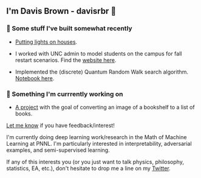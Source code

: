 ## I'm Davis Brown - davisrbr 👋 

### 🤖 Some stuff I've built somewhat recently

- [Putting lights on houses](https://share.streamlit.io/davisrbr/holiday-lights/main/main.py).

- I worked with UNC admin to model students on the campus for fall restart scenarios. Find the [website here](https://davisrbr.github.io/fall2020unc/).

- Implemented the (discrete) Quantum Random Walk search algorithm. [Notebook here](https://github.com/nickk124/quantumsearch/blob/master/random_walk_search.ipynb).

### 🔨 Something I'm currrently working on

- [A project](https://github.com/davisrbr/bookRecognition) with the goal of converting an image of a bookshelf to a list of books.

[Let me know](https://twitter.com/davisbrownr) if you have feedback/interest!

I'm currently doing deep learning work/research in the Math of Machine Learning at PNNL. I'm particularly interested in interpretability, adversarial examples, and semi-supervised learning.

If any of this interests you (or you just want to talk physics, philosophy, statistics, EA, etc.), don't hesitate to drop me a line on my [Twitter](https://twitter.com/davisbrownr).  
